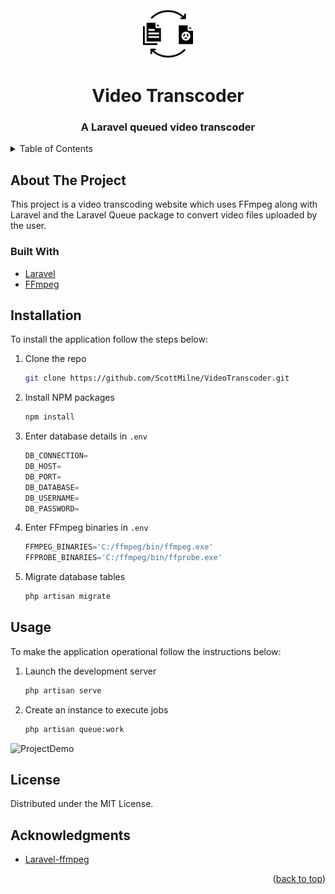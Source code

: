 
<div id="top"></div>

<!-- PROJECT LOGO -->
<br />
<div align="center">
  <img src="imgs/VideoIcon.png" alt="Logo" width="80" height="80">
  <h1 align="center">Video Transcoder</h1>

  <h3 align="center">
    A Laravel queued video transcoder
    <br />
  </h3>
</div>



<!-- TABLE OF CONTENTS -->
<details>
  <summary>Table of Contents</summary>
  <ol>
    <li>
      <a href="#about-the-project">About The Project</a>
      <ul>
        <li><a href="#built-with">Built With</a></li>
      </ul>
    </li>
    <li><a href="#installation">Installation</a></li>
    <li><a href="#usage">Usage</a></li>
    <li><a href="#license">License</a></li>
    <li><a href="#acknowledgments">Acknowledgments</a></li>
  </ol>
</details>



<!-- ABOUT THE PROJECT -->
## About The Project

This project is a video transcoding website which uses FFmpeg along with Laravel and the Laravel Queue package to convert video files uploaded by the user.



### Built With

* [Laravel](https://laravel.com/)
* [FFmpeg](https://ffmpeg.org/)


## Installation

To install the application follow the steps below:

1. Clone the repo
   ```sh
   git clone https://github.com/ScottMilne/VideoTranscoder.git
   ```
2. Install NPM packages
   ```sh
   npm install
   ```
3. Enter database details in `.env`
    ```js
    DB_CONNECTION=
    DB_HOST=
    DB_PORT=
    DB_DATABASE=
    DB_USERNAME=
    DB_PASSWORD=
    ```
4. Enter FFmpeg binaries in `.env`
   ```js
   FFMPEG_BINARIES='C:/ffmpeg/bin/ffmpeg.exe'
   FFPROBE_BINARIES='C:/ffmpeg/bin/ffprobe.exe'
   ```
5. Migrate database tables
   ```sh
   php artisan migrate
   ```



<!-- USAGE EXAMPLES -->
## Usage

To make the application operational follow the instructions below:

1. Launch the development server
   ```sh
   php artisan serve
   ```
2. Create an instance to execute jobs
   ```sh
   php artisan queue:work 
   ```

<img src="imgs/TurboDemo.gif" alt="ProjectDemo">


<!-- LICENSE -->
## License

Distributed under the MIT License.


<!-- ACKNOWLEDGMENTS -->
## Acknowledgments

* [Laravel-ffmpeg](https://github.com/protonemedia/laravel-ffmpeg)

<p align="right">(<a href="#top">back to top</a>)</p>
